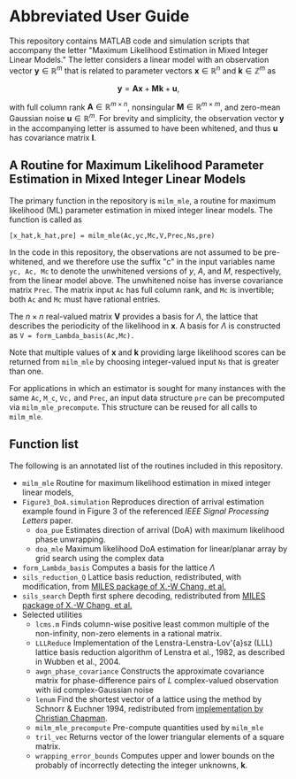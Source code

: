 # Abbreviated User Guide

This repository contains MATLAB code and simulation scripts that accompany the letter "Maximum Likelihood Estimation in Mixed Integer Linear Models." The letter considers a linear model with an observation vector $\mathbf{y} \in \mathbb{R}^m$ that is related to parameter vectors $\mathbf{x} \in \mathbb{R}^n$ and $\mathbf{k} \in \mathbb{Z}^m$ as

$$  \mathbf{y} =  \mathbf{A x} + \mathbf{M} \mathbf{k} + \mathbf{u},$$

with full column rank $\mathbf{A}\in \mathbb{R}^{m \times n}$, nonsingular $\mathbf{M} \in \mathbb{R}^{m \times m}$, and zero-mean Gaussian noise $\mathbf{u}  \in \mathbb{R}^m$. For brevity and simplicity, the observation vector $\mathbf{y}$ in the accompanying letter is assumed to have been whitened, and thus $\mathbf{u}$ has covariance matrix $\mathbf{I}$. 

## A Routine for Maximum Likelihood Parameter Estimation in Mixed Integer Linear Models
The primary function in the repository is ```milm_mle```, a routine for maximum likelihood (ML) parameter estimation in mixed integer linear models. The function is called as

```[x_hat,k_hat,pre] = milm_mle(Ac,yc,Mc,V,Prec,Ns,pre)```

In the code in this repository, the observations are not assumed to be pre-whitened, and we therefore use the suffix "c" in the input variables name ```yc, Ac, Mc``` to denote the unwhitened versions of $y$, $A$, and $M,$ respectively, from the linear model above. The unwhitened noise has inverse covariance matrix ```Prec```. The matrix input ```Ac``` has full column rank, and ```Mc``` is invertible; both ```Ac``` and ```Mc``` must have rational entries.

The $n \times n$ real-valued matrix $\mathbf{V}$ provides a basis for $\Lambda$, the lattice that describes the periodicity of the likelihood in $\mathbf{x}$. A basis for $\Lambda$ is constructed as ```V = form_Lambda_basis(Ac,Mc).```

Note that multiple values of $\mathbf{x}$ and $\mathbf{k}$ providing large likelihood scores can be returned from ```milm_mle``` by choosing integer-valued input ```Ns``` that is greater than one.

For applications in which an estimator is sought for many instances with the same ```Ac```, ```M_c```, ```Vc,``` and ```Prec```, an input data structure ```pre``` can be precomputed via ```milm_mle_precompute```. This structure can be reused for all calls to ```milm_mle```.

## Function list
The following is an annotated list of the routines included in this repository.
* ```milm_mle``` Routine for maximum likelihood estimation in mixed integer linear models,
* ```Figure3_DoA.simulation``` Reproduces direction of arrival estimation example found in Figure 3 of the referenced _IEEE Signal Processing Letters_ paper.
  * ```doa_pue```     Estimates direction of arrival (DoA) with maximum likelihood phase unwrapping. 
  * ```doa_mle```     Maximum likelihood DoA estimation for linear/planar array by grid search using the complex data
* ```form_Lambda_basis```     Computes a basis for the lattice $\Lambda$
* ```sils_reduction_Q```     Lattice basis reduction, redistributed, with modification, from [MILES package of X.-W Chang, et al.](https://www.cs.mcgill.ca/~chang/MILES_routine1.php)
* ```sils_search```     Depth first sphere decoding, redistributed from [MILES package of X.-W Chang, et al.](https://www.cs.mcgill.ca/~chang/MILES_routine1.php) 
* Selected utilities
  * ```lcms.m```     Finds column-wise positive least common multiple of the non-infinity, non-zero elements in a rational matrix.
  * ```LLLReduce``` Implementation of the Lenstra-Lenstra-Lov\'{a}sz (LLL) lattice basis reduction algorithm of Lenstra et al., 1982, as described in  Wubben et al., 2004. 
  * ```awgn_phase_covariance```	Constructs the approximate covariance matrix for phase-difference pairs of $L$ complex-valued observation with iid complex-Gaussian noise
  * ```lenum```			Find the shortest vector of a lattice using the method by Schnorr & Euchner 1994, redistributed from [implementation by Christian Chapman](https://github.com/enthdegree/lenum.m). 
  * ```milm_mle_precompute```	Pre-compute quantities used by ```milm_mle```
  * ```tril_vec```		Returns vector of the lower triangular elements of a square matrix.
  * ```wrapping_error_bounds```	Computes upper and lower bounds on the probably of incorrectly detecting the integer unknowns, $\mathbf{k}.$
